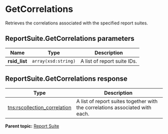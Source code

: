 # GetCorrelations

Retrieves the correlations associated with the specified report suites.

## ReportSuite.GetCorrelations parameters

|Name|Type|Description|
|----|----|-----------|
|**rsid\_list** |`array(xsd:string)` |A list of report suite IDs.|

## ReportSuite.GetCorrelations response

|Type|Description|
|----|-----------|
| [tns:rscollection\_correlation](../../data_types/r_rscollection_correlation.md#) |A list of report suites together with the correlations associated with each.|

**Parent topic:** [Report Suite](../../methods/report_suite/c_api_admin_methods_repsuite.md)

